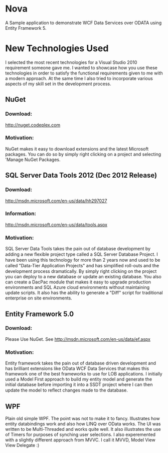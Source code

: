 Nova
====

A Sample application to demonstrate WCF Data Services over ODATA using Entity Framework 5.

# New Technologies Used 
I selected the most recent technologies for a Visual Studio 2010 requirement someone gave me. 
I wanted to showcase how you use these technologies in order to satisfy the functional requirements given to me with a modern approach. At the same time I also tried to incorporate various aspects of my skill set in the development process. 

## NuGet 
### Download: 
http://nuget.codeplex.com 
### Motivation: 
NuGet makes it easy to download extensions and the latest Microsoft packages. You can do so by simply right clicking on a project and selecting 'Manage NuGet Packages.

## SQL Server Data Tools 2012 (Dec 2012 Release) 
### Download: 
http://msdn.microsoft.com/en-us/data/hh297027 
### Information: 
http://msdn.microsoft.com/en-us/data/tools.aspx 
### Motivation: 
SQL Server Data Tools takes the pain out of database development by adding a new ﬂexible project type called a SQL Server Database Project. I have been using this technology for more than 2 years now and used to be called "Data-Tier Application Projects" and has simpliﬁed roll-outs and the development process dramatically.
By simply right clicking on the project you can deploy to a new database or update an existing database. You also can create a DacPac module that makes it easy to upgrade production environments and SQL Azure cloud environments without maintaining update scripts. It also has the ability to generate a "Diff" script for traditional enterprise on site environments.  

## Entity Framework 5.0 
### Download: 
Please Use NuGet. See http://msdn.microsoft.com/en-us/data/ef.aspx 

### Motivation: 
Entity framework takes the pain out of database driven development and has brilliant extensions like OData WCF Data Services that makes this framework one of the best frameworks to use for LOB applications. I initially used a Model First approach to build my entity model and generate the initial database before importing it into a SSDT project where I can then update the model to reﬂect changes made to the database.

## WPF
Plain old simple WPF. The point was not to make it to fancy. Illustrates how entity databindings work and also how LINQ over OData works. 
The UI was written to be Multi-Threaded and works quite well. It also illustrates the use of Timers for purposes of synching user selections.
I also experemented with a slightly different approach from MVVC. I call it MVVD, Model View View Delegate :)

